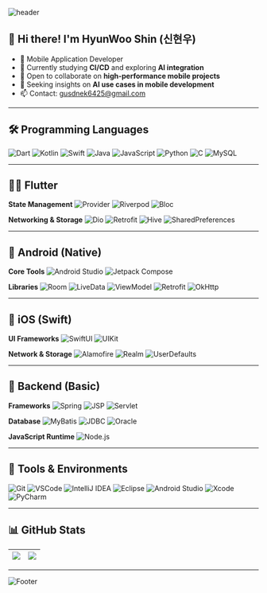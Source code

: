 ![header](https://capsule-render.vercel.app/api?type=waving&height=170&color=gradient&text=Dev&fontAlignY=40&fontAlign=70&fontSize=45&animation=fadeIn&fontColor=FFFFFF)

## 👋 Hi there! I'm HyunWoo Shin (신현우)

- 🔭 Mobile Application Developer
- 🌱 Currently studying **CI/CD** and exploring **AI integration**  
- 👯 Open to collaborate on **high-performance mobile projects**
- 🤔 Seeking insights on **AI use cases in mobile development**
- 📫 Contact: [gusdnek6425@gmail.com](mailto:gusdnek6425@gmail.com)

---

## 🛠️ Programming Languages

![Dart](https://img.shields.io/badge/Dart-0175C2?style=flat&logo=dart&logoColor=white)
![Kotlin](https://img.shields.io/badge/Kotlin-7F52FF?style=flat&logo=kotlin&logoColor=white)
![Swift](https://img.shields.io/badge/Swift-FA7343?style=flat&logo=swift&logoColor=white)
![Java](https://img.shields.io/badge/Java-007396?style=flat&logo=java&logoColor=white)
![JavaScript](https://img.shields.io/badge/javascript-%23323330.svg?style=flat&logo=javascript)
![Python](https://img.shields.io/badge/Python-3776AB?style=flat&logo=python&logoColor=white)
![C](https://img.shields.io/badge/C-a8b9cc?style=flat&logo=c&logoColor=white)
![MySQL](https://img.shields.io/badge/MySQL-4479A1?style=flat&logo=mysql&logoColor=white)

---

## 🧚‍♂️ Flutter

**State Management**
![Provider](https://img.shields.io/badge/Provider-4CAF50?style=flat&logo=google&logoColor=white)
![Riverpod](https://img.shields.io/badge/Riverpod-40C4FF?style=flat&logo=dependency-injection&logoColor=white)
![Bloc](https://img.shields.io/badge/Bloc-3F51B5?style=flat&logo=redux&logoColor=white)

**Networking & Storage**
![Dio](https://img.shields.io/badge/Dio-007AFF?style=flat&logo=axios&logoColor=white)
![Retrofit](https://img.shields.io/badge/Retrofit-673AB7?style=flat&logo=swagger&logoColor=white)
![Hive](https://img.shields.io/badge/Hive-FBCE07?style=flat&logo=hive&logoColor=black)
![SharedPreferences](https://img.shields.io/badge/SharedPreferences-9E9E9E?style=flat&logo=google&logoColor=white)

---

## 🤖 Android (Native)

**Core Tools**
![Android Studio](https://img.shields.io/badge/Android_Studio-3DDC84?style=flat&logo=android-studio&logoColor=white)
![Jetpack Compose](https://img.shields.io/badge/Jetpack_Compose-4285F4?style=flat&logo=android&logoColor=white)

**Libraries**
![Room](https://img.shields.io/badge/Room-6D4C41?style=flat)
![LiveData](https://img.shields.io/badge/LiveData-1976D2?style=flat)
![ViewModel](https://img.shields.io/badge/ViewModel-0288D1?style=flat)
![Retrofit](https://img.shields.io/badge/Retrofit-009688?style=flat)
![OkHttp](https://img.shields.io/badge/OkHttp-00695C?style=flat)

---

## 🍎 iOS (Swift)

**UI Frameworks**
![SwiftUI](https://img.shields.io/badge/SwiftUI-46B1F0?style=flat)
![UIKit](https://img.shields.io/badge/UIKit-000000?style=flat&logo=apple)

**Network & Storage**
![Alamofire](https://img.shields.io/badge/Alamofire-DD2A7B?style=flat)
![Realm](https://img.shields.io/badge/Realm-39477F?style=flat)
![UserDefaults](https://img.shields.io/badge/UserDefaults-8E8E93?style=flat)

---

## 🧩 Backend (Basic)

**Frameworks**
![Spring](https://img.shields.io/badge/Spring_Framework-6DB33F?style=flat)
![JSP](https://img.shields.io/badge/JSP-005C84?style=flat)
![Servlet](https://img.shields.io/badge/Servlet-5382a1?style=flat)

**Database**
![MyBatis](https://img.shields.io/badge/MyBatis-4DB33D?style=flat)
![JDBC](https://img.shields.io/badge/JDBC-4479A1?style=flat)
![Oracle](https://img.shields.io/badge/Oracle-F80000?style=flat)

**JavaScript Runtime**
![Node.js](https://img.shields.io/badge/Node.js-339933?style=flat&logo=nodedotjs&logoColor=white)

---

## 🧰 Tools & Environments
![Git](https://img.shields.io/badge/Git-F05033?style=flat&logo=git&logoColor=white)
![VSCode](https://img.shields.io/badge/VSCode-007ACC?style=flat&logo=visualstudiocode&logoColor=white)
![IntelliJ IDEA](https://img.shields.io/badge/IntelliJ_IDEA-000000?style=flat&logo=intellijidea&logoColor=white)
![Eclipse](https://img.shields.io/badge/Eclipse-2C2255?style=flat&logo=eclipseide&logoColor=white)
![Android Studio](https://img.shields.io/badge/Android_Studio-3DDC84?style=flat&logo=android-studio&logoColor=white)
![Xcode](https://img.shields.io/badge/Xcode-147EFB?style=flat&logo=xcode&logoColor=white)
![PyCharm](https://img.shields.io/badge/PyCharm-000000?style=flat&logo=pycharm&logoColor=white)


---

## 📊 GitHub Stats

| <a href="https://github.com/beewoo01/github-readme-stats"><img align="center" src="https://github-readme-stats.vercel.app/api?username=beewoo01&show_icons=true&theme=radical"/></a> | <a href="https://github.com/beewoo01/github-readme-stats"><img align="center" src="https://github-readme-stats.vercel.app/api/top-langs/?username=beewoo01&layout=compact&card_width=445" /></a> |
| ------------- | ------------- |


---

![Footer](https://capsule-render.vercel.app/api?type=waving&color=gradient&height=100&section=footer)

